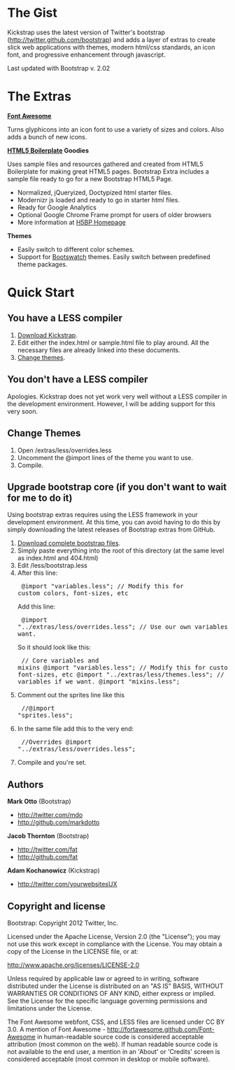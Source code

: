The Gist
========

Kickstrap uses the latest version of Twitter's bootstrap (http://twitter.github.com/bootstrap) and adds a layer of extras to create slick web applications with themes, modern html/css standards, an icon font, and progressive enhancement through javascript.

Last updated with Bootstrap v. 2.02

The Extras
==========

**<a href="http://fortawesome.github.com/Font-Awesome/#">Font Awesome</a>**

Turns glyphicons into an icon font to use a variety of sizes and colors. Also adds a bunch of new icons.

**<a href="http://html5boilerplate.com/">HTML5 Boilerplate</a> Goodies**

Uses sample files and resources gathered and created from HTML5 Boilerplate for making great HTML5 pages. Bootstrap Extra includes a sample file ready to go for a new Bootstrap HTML5 Page.

+ Normalized, jQueryized, Doctypized html starter files.
+ Modernizr js loaded and ready to go in starter html files.
+ Ready for Google Analytics
+ Optional Google Chrome Frame prompt for users of older browsers
+ More information at <a href="http://html5boilerplate.com/">H5BP Homepage</a>

**Themes**

+ Easily switch to different color schemes.
+ Support for <a href="http://bootswatch.com/">Bootswatch</a> themes. Easily switch between predefined theme packages.

Quick Start
===========

You have a LESS compiler
------------------------

1. <a href="https://github.com/ajkochanowicz/Kickstrap/zipball/master">Download Kickstrap</a>.
2. Edit either the index.html or sample.html file to play around. All the necessary files are already linked into these documents.
3. <a href="#changethemes">Change themes</a>.

You don't have a LESS compiler
------------------------------

Apologies. Kickstrap does not yet work very well without a LESS compiler in the development environment. However, I will be adding support for this very soon.

<span id="changethemes">Change Themes</span>
-------------

1. Open /extras/less/overrides.less
2. Uncomment the @import lines of the theme you want to use.
3. Compile.

Upgrade bootstrap core (if you don't want to wait for me to do it)
-------------------------------------------------------------------------

Using bootstrap extras requires using the LESS framework in your development environment. 
At this time, you can avoid having to do this by simply downloading the latest releases of Bootstrap extras from GitHub.

1. <a href="http://twitter.github.com/bootstrap">Download complete bootstrap files</a>.
2. Simply paste everything into the root of this directory (at the same level as index.html and 404.html)
3. Edit /less/bootstrap.less
4. After this line:<pre>
@import "variables.less"; // Modify this for custom colors, font-sizes, etc</pre>
Add this line: <pre>
@import "../extras/less/overrides.less"; // Use our own variables if we want.</pre>
So it should look like this:<pre>
// Core variables and mixins
@import "variables.less"; // Modify this for custom colors, font-sizes, etc
@import "../extras/less/themes.less"; // Use our own variables if we want.
@import "mixins.less";</pre>
5. Comment out the sprites line like this<pre>
//@import "sprites.less";</pre>
6. In the same file add this to the very end:<pre>
//Overrides
@import "../extras/less/overrides.less";</pre>
7. Compile and you're set.

Authors
-------

**Mark Otto** (Bootstrap)

+ http://twitter.com/mdo
+ http://github.com/markdotto

**Jacob Thornton** (Bootstrap)

+ http://twitter.com/fat
+ http://github.com/fat

**Adam Kochanowicz** (Kickstrap)

+ http://twitter.com/yourwebsitesUX

Copyright and license
---------------------

Bootstrap: Copyright 2012 Twitter, Inc.

Licensed under the Apache License, Version 2.0 (the "License");
you may not use this work except in compliance with the License.
You may obtain a copy of the License in the LICENSE file, or at:

   http://www.apache.org/licenses/LICENSE-2.0

Unless required by applicable law or agreed to in writing, software
distributed under the License is distributed on an "AS IS" BASIS,
WITHOUT WARRANTIES OR CONDITIONS OF ANY KIND, either express or implied.
See the License for the specific language governing permissions and
limitations under the License.

The Font Awesome webfont, CSS, and LESS files are licensed under CC BY 3.0. A mention of Font Awesome - http://fortawesome.github.com/Font-Awesome in human-readable source code is considered acceptable attribution (most common on the web). If human readable source code is not available to the end user, a mention in an 'About' or 'Credits' screen is considered acceptable (most common in desktop or mobile software).